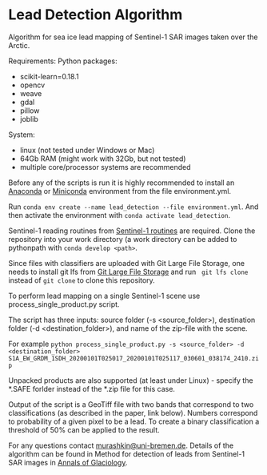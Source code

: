 # Lead Detection Algorithm

Algorithm for sea ice lead mapping of Sentinel-1 SAR images taken over the Arctic.

Requirements:
Python packages:
* scikit-learn=0.18.1
* opencv
* weave
* gdal
* pillow
* joblib

System:
* linux (not tested under Windows or Mac)
* 64Gb RAM (might work with 32Gb, but not tested)
* multiple core/processor systems are recommended

Before any of the scripts is run it is highly recommended to install an [Anaconda](https://www.anaconda.com/distribution/) or [Miniconda](https://docs.conda.io/en/latest/miniconda.html) environment from the file environment.yml.

Run
```conda env create --name lead_detection --file environment.yml```.
And then activate the environment with
```conda activate lead_detection```.


Sentinel-1 reading routines from [Sentinel-1 routines](https://github.com/d-murashkin/sentinel1_routines) are required.
Clone the repository into your work directory (a work directory can be added to pythonpath with ```conda develop <path>```.

Since files with classifiers are uploaded with Git Large File Storage, one needs to install git lfs from [Git Large File Storage](https://git-lfs.github.com/) and run
``` git lfs clone``` instead of ``` git clone ``` to clone this repository.

To perform lead mapping on a single Sentinel-1 scene use process_single_product.py script.

The script has three inputs: source folder (-s <source_folder>), destination folder (-d <destination_folder>), and name of the zip-file with the scene.

For example
```python process_single_product.py -s <source_folder> -d <destination_folder> S1A_EW_GRDM_1SDH_20200101T025017_20200101T025117_030601_038174_2410.zip```

Unpacked products are also supported (at least under Linux) - specify the *.SAFE forlder instead of the *.zip file for this case.

Output of the script is a GeoTiff file with two bands that correspond to two classifications (as described in the paper, link below).
Numbers correspond to probability of a given pixel to be a lead.
To create a binary classification a threshold of 50% can be applied to the result.

For any questions contact murashkin@uni-bremen.de.
Details of the algorithm can be found in Method for detection of leads from Sentinel-1 SAR images in [Annals of Glaciology](https://www.cambridge.org/core/journals/annals-of-glaciology/article/method-for-detection-of-leads-from-sentinel1-sar-images/3FC47FE6D90A3B9021CD753DC37184B9).
